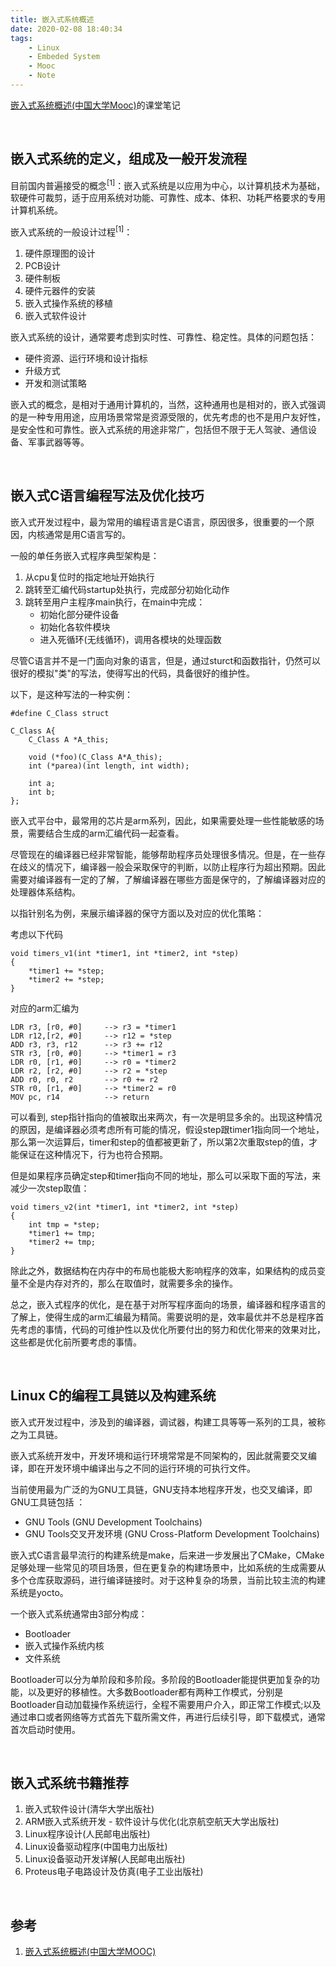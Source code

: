```yaml
---
title: 嵌入式系统概述
date: 2020-02-08 18:40:34
tags:
    - Linux
    - Embeded System
    - Mooc
    - Note
---
```


[嵌入式系统概述(中国大学Mooc)](https://www.icourse163.org/course/DLUT-1002607070)的课堂笔记

<br/>


## 嵌入式系统的定义，组成及一般开发流程

目前国内普遍接受的概念<sup>[1]</sup>：嵌入式系统是以应用为中心，以计算机技术为基础，软硬件可裁剪，适于应用系统对功能、可靠性、成本、体积、功耗严格要求的专用计算机系统。

嵌入式系统的一般设计过程<sup>[1]</sup>： 
1. 硬件原理图的设计
2. PCB设计
3. 硬件制板
4. 硬件元器件的安装
5. 嵌入式操作系统的移植
6. 嵌入式软件设计

嵌入式系统的设计，通常要考虑到实时性、可靠性、稳定性。具体的问题包括：
+ 硬件资源、运行环境和设计指标
+ 升级方式
+ 开发和测试策略

嵌入式的概念，是相对于通用计算机的，当然，这种通用也是相对的，嵌入式强调的是一种专用用途，应用场景常常是资源受限的，优先考虑的也不是用户友好性，是安全性和可靠性。嵌入式系统的用途非常广，包括但不限于无人驾驶、通信设备、军事武器等等。

<br/>

## 嵌入式C语言编程写法及优化技巧

嵌入式开发过程中，最为常用的编程语言是C语言，原因很多，很重要的一个原因，内核通常是用C语言写的。

一般的单任务嵌入式程序典型架构是：
1. 从cpu复位时的指定地址开始执行
2. 跳转至汇编代码startup处执行，完成部分初始化动作
3. 跳转至用户主程序main执行，在main中完成：
    + 初始化部分硬件设备
    + 初始化各软件模块
    + 进入死循环(无线循环)，调用各模块的处理函数

尽管C语言并不是一门面向对象的语言，但是，通过sturct和函数指针，仍然可以很好的模拟"类"的写法，使得写出的代码，具备很好的维护性。

以下，是这种写法的一种实例：

```
#define C_Class struct

C_Class A{
    C_Class A *A_this;

    void (*foo)(C_Class A*A_this);
    int (*parea)(int length, int width);

    int a;
    int b;
};
```

嵌入式平台中，最常用的芯片是arm系列，因此，如果需要处理一些性能敏感的场景，需要结合生成的arm汇编代码一起查看。

尽管现在的编译器已经非常智能，能够帮助程序员处理很多情况。但是，在一些存在歧义的情况下，编译器一般会采取保守的判断，以防止程序行为超出预期。因此需要对编译器有一定的了解，了解编译器在哪些方面是保守的，了解编译器对应的处理器体系结构。

以指针别名为例，来展示编译器的保守方面以及对应的优化策略：

考虑以下代码

```
void timers_v1(int *timer1, int *timer2, int *step)
{
    *timer1 += *step;
    *timer2 += *step;
}
```

对应的arm汇编为

```
LDR r3, [r0, #0]     --> r3 = *timer1
LDR r12,[r2, #0]     --> r12 = *step
ADD r3, r3, r12      --> r3 += r12
STR r3, [r0, #0]     --> *timer1 = r3
LDR r0, [r1, #0]     --> r0 = *timer2
LDR r2, [r2, #0]     --> r2 = *step
ADD r0, r0, r2       --> r0 += r2
STR r0, [r1, #0]     --> *timer2 = r0
MOV pc, r14          --> return
```
可以看到, step指针指向的值被取出来两次，有一次是明显多余的。出现这种情况的原因，是编译器必须考虑所有可能的情况，假设step跟timer1指向同一个地址，那么第一次运算后，timer和step的值都被更新了，所以第2次重取step的值，才能保证在这种情况下，行为也符合预期。

但是如果程序员确定step和timer指向不同的地址，那么可以采取下面的写法，来减少一次step取值：

```
void timers_v2(int *timer1, int *timer2, int *step)
{
    int tmp = *step;
    *timer1 += tmp;
    *timer2 += tmp;
}
```

除此之外，数据结构在内存中的布局也能极大影响程序的效率，如果结构的成员变量不全是内存对齐的，那么在取值时，就需要多余的操作。

总之，嵌入式程序的优化，是在基于对所写程序面向的场景，编译器和程序语言的了解上，使得生成的arm汇编最为精简。需要说明的是，效率最优并不总是程序首先考虑的事情，代码的可维护性以及优化所要付出的努力和优化带来的效果对比，这些都是优化前所要考虑的事情。

<br/>

## Linux C的编程工具链以及构建系统

嵌入式开发过程中，涉及到的编译器，调试器，构建工具等等一系列的工具，被称之为工具链。

嵌入式系统开发中，开发环境和运行环境常常是不同架构的，因此就需要交叉编译，即在开发环境中编译出与之不同的运行环境的可执行文件。

当前使用最为广泛的为GNU工具链，GNU支持本地程序开发，也交叉编译，即GNU工具链包括  ：
+ GNU Tools (GNU Development Toolchains)
+ GNU Tools交叉开发环境 (GNU Cross-Platform Development Toolchains)

嵌入式C语言最早流行的构建系统是make，后来进一步发展出了CMake，CMake足够处理一些常见的项目场景，但在更复杂的构建场景中，比如系统的生成需要从多个仓库获取源码，进行编译链接时。对于这种复杂的场景，当前比较主流的构建系统是yocto。

一个嵌入式系统通常由3部分构成：
+ Bootloader
+ 嵌入式操作系统内核
+ 文件系统

Bootloader可以分为单阶段和多阶段。多阶段的Bootloader能提供更加复杂的功能，以及更好的移植性。大多数Bootloader都有两种工作模式，分别是Bootloader自动加载操作系统运行，全程不需要用户介入，即正常工作模式;以及通过串口或者网络等方式首先下载所需文件，再进行后续引导，即下载模式，通常首次启动时使用。

<br/>

## 嵌入式系统书籍推荐

1. 嵌入式软件设计(清华大学出版社)
2. ARM嵌入式系统开发 - 软件设计与优化(北京航空航天大学出版社)
3. Linux程序设计(人民邮电出版社)
4. Linux设备驱动程序(中国电力出版社)
5. Linux设备驱动开发详解(人民邮电出版社)
6. Proteus电子电路设计及仿真(电子工业出版社)

<br/>

## 参考

1. [嵌入式系统概述(中国大学MOOC)](https://www.icourse163.org/course/DLUT-1002607070)